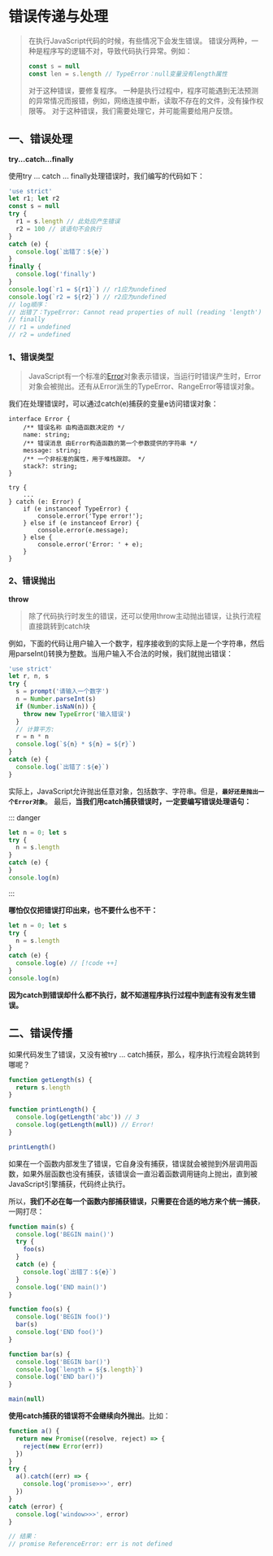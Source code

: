 # 错误传递与处理

> 在执行JavaScript代码的时候，有些情况下会发生错误。
> 错误分两种，一种是程序写的逻辑不对，导致代码执行异常。例如：
>
> ```javascript
> const s = null
> const len = s.length // TypeError：null变量没有length属性
> ```
>
> 对于这种错误，要修复程序。
> 一种是执行过程中，程序可能遇到无法预测的异常情况而报错，例如，网络连接中断，读取不存在的文件，没有操作权限等。
> 对于这种错误，我们需要处理它，并可能需要给用户反馈。

## 一、错误处理

**try...catch...finally**

使用try ... catch ... finally处理错误时，我们编写的代码如下：

```javascript
'use strict'
let r1; let r2
const s = null
try {
  r1 = s.length // 此处应产生错误
  r2 = 100 // 该语句不会执行
}
catch (e) {
  console.log(`出错了：${e}`)
}
finally {
  console.log('finally')
}
console.log(`r1 = ${r1}`) // r1应为undefined
console.log(`r2 = ${r2}`) // r2应为undefined
// log顺序：
// 出错了：TypeError: Cannot read properties of null (reading 'length')
// finally
// r1 = undefined
// r2 = undefined
```

### 1、错误类型

> JavaScript有一个标准的[Error](https://developer.mozilla.org/zh-CN/docs/Web/JavaScript/Reference/Global_Objects/Error)对象表示错误，当运行时错误产生时，Error 对象会被抛出。还有从Error派生的TypeError、RangeError等错误对象。

我们在处理错误时，可以通过catch(e)捕获的变量e访问错误对象：

```text
interface Error {
    /** 错误名称 由构造函数决定的 */
    name: string;
    /** 错误消息 由Error构造函数的第一个参数提供的字符串 */
    message: string;
    /** 一个非标准的属性，用于堆栈跟踪。 */
    stack?: string;
}

try {
    ...
} catch (e: Error) {
    if (e instanceof TypeError) {
        console.error('Type error!');
    } else if (e instanceof Error) {
        console.error(e.message);
    } else {
        console.error('Error: ' + e);
    }
}
```

### 2、错误抛出

**throw**

> 除了代码执行时发生的错误，还可以使用throw主动抛出错误，让执行流程直接跳转到catch块

例如，下面的代码让用户输入一个数字，程序接收到的实际上是一个字符串，然后用parseInt()转换为整数。当用户输入不合法的时候，我们就抛出错误：

```javascript
'use strict'
let r, n, s
try {
  s = prompt('请输入一个数字')
  n = Number.parseInt(s)
  if (Number.isNaN(n)) {
    throw new TypeError('输入错误')
  }
  // 计算平方:
  r = n * n
  console.log(`${n} * ${n} = ${r}`)
}
catch (e) {
  console.log(`出错了：${e}`)
}
```

实际上，JavaScript允许抛出任意对象，包括数字、字符串。但是，**`最好还是抛出一个Error对象`**。
最后，**当我们用catch捕获错误时，一定要编写错误处理语句：**

::: danger

```javascript
let n = 0; let s
try {
  n = s.length
}
catch (e) {
}
console.log(n)
```

:::

**哪怕仅仅把错误打印出来，也不要什么也不干：**

```javascript
let n = 0; let s
try {
  n = s.length
}
catch (e) {
  console.log(e) // [!code ++]
}
console.log(n)
```

**因为catch到错误却什么都不执行，就不知道程序执行过程中到底有没有发生错误。**

## 二、错误传播

如果代码发生了错误，又没有被try ... catch捕获，那么，程序执行流程会跳转到哪呢？

```javascript
function getLength(s) {
  return s.length
}

function printLength() {
  console.log(getLength('abc')) // 3
  console.log(getLength(null)) // Error!
}

printLength()
```

如果在一个函数内部发生了错误，它自身没有捕获，错误就会被抛到外层调用函数，如果外层函数也没有捕获，该错误会一直沿着函数调用链向上抛出，直到被JavaScript引擎捕获，代码终止执行。

所以，**我们不必在每一个函数内部捕获错误，只需要在合适的地方来个统一捕获**，一网打尽：

```javascript
function main(s) {
  console.log('BEGIN main()')
  try {
    foo(s)
  }
  catch (e) {
    console.log(`出错了：${e}`)
  }
  console.log('END main()')
}

function foo(s) {
  console.log('BEGIN foo()')
  bar(s)
  console.log('END foo()')
}

function bar(s) {
  console.log('BEGIN bar()')
  console.log(`length = ${s.length}`)
  console.log('END bar()')
}

main(null)
```

**使用catch捕获的错误将不会继续向外抛出**。比如：

```javascript
function a() {
  return new Promise((resolve, reject) => {
    reject(new Error(err))
  })
}
try {
  a().catch((err) => {
    console.log('promise>>>', err)
  })
}
catch (error) {
  console.log('window>>>', error)
}

// 结果：
// promise ReferenceError: err is not defined
```
